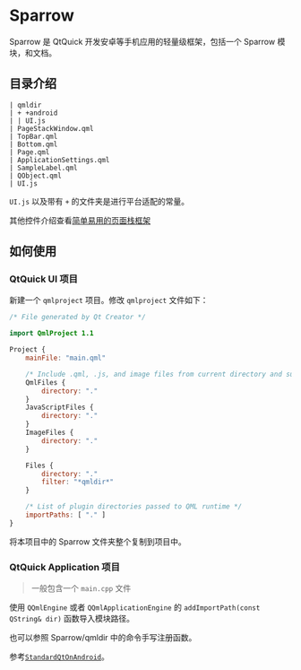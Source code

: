 # Sparrow

Sparrow 是 QtQuick 开发安卓等手机应用的轻量级框架，包括一个 Sparrow 模块，和文档。

## 目录介绍

```
| qmldir
| + +android
| | UI.js
| PageStackWindow.qml
| TopBar.qml
| Bottom.qml
| Page.qml
| ApplicationSettings.qml
| SampleLabel.qml
| QObject.qml
| UI.js
```

`UI.js` 以及带有 `+` 的文件夹是进行平台适配的常量。

其他控件介绍查看[简单易用的页面栈框架](doc/readme.md)

## 如何使用

### QtQuick UI 项目

新建一个 `qmlproject` 项目。修改 `qmlproject` 文件如下：

```qml
/* File generated by Qt Creator */

import QmlProject 1.1

Project {
    mainFile: "main.qml"

    /* Include .qml, .js, and image files from current directory and subdirectories */
    QmlFiles {
        directory: "."
    }
    JavaScriptFiles {
        directory: "."
    }
    ImageFiles {
        directory: "."
    }

    Files {
        directory: "."
        filter: "*qmldir*"
    }

    /* List of plugin directories passed to QML runtime */
    importPaths: [ "." ]
}
```

将本项目中的 Sparrow 文件夹整个复制到项目中。

### QtQuick Application 项目

> 一般包含一个 `main.cpp` 文件

使用 `QQmlEngine` 或者 `QQmlApplicationEngine` 的 `addImportPath(const QString& dir)` 函数导入模块路径。

也可以参照 Sparrow/qmldir 中的命令手写注册函数。

参考[`StandardQtOnAndroid`](https://github.com/GDPURJYFS/StandardQtOnAndroid/)。
